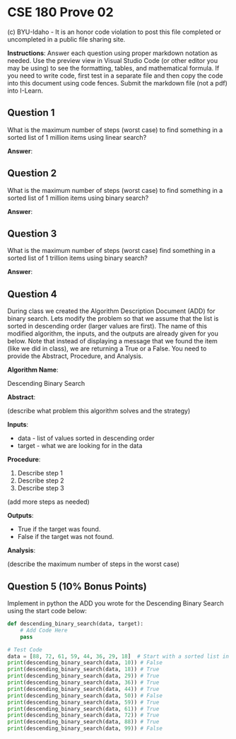 # CSE 180 Prove 02

(c) BYU-Idaho - It is an honor code violation to post this
file completed or uncompleted in a public file sharing site.

**Instructions**: Answer each question using proper markdown notation as needed.  Use the preview view in Visual Studio Code (or other editor you may be using) to see the formatting, tables, and mathematical formula.  If you need to write code, first test in a separate file and then copy the code into this document using code fences.  Submit the markdown file (not a pdf) into I-Learn.


## Question 1

What is the maximum number of steps (worst case) to find something in a sorted list of 1 million items using linear search?

**Answer**: 

## Question 2

What is the maximum number of steps (worst case) to find something in a sorted list of 1 million items using binary search?

**Answer**: 

## Question 3

What is the maximum number of steps (worst case) find something in a sorted list of 1 trillion items using binary search?

**Answer**: 

## Question 4

During class we created the Algorithm Description Document (ADD) for binary search.  Lets modify the problem so that we assume that the list is sorted in descending order (larger values are first).  The name of this modified algorithm, the inputs, and the outputs are already given for you below.  Note that instead of displaying a message that we found the item (like we did in class), we are returning a True or a False. You need to provide the Abstract, Procedure, and Analysis.

**Algorithm Name**:

Descending Binary Search

**Abstract**:

(describe what problem this algorithm solves and the strategy)

**Inputs**:

* data - list of values sorted in descending order
* target - what we are looking for in the data

**Procedure**:

1. Describe step 1
2. Describe step 2
3. Describe step 3

(add more steps as needed)

**Outputs**:

* True if the target was found.
* False if the target was not found.

**Analysis**:

(describe the maximum number of steps in the worst case)

## Question 5 (10% Bonus Points)

Implement in python the ADD you wrote for the Descending Binary Search using the start code below:

```python
def descending_binary_search(data, target):
    # Add Code Here
    pass

# Test Code
data = [88, 72, 61, 59, 44, 36, 29, 18]  # Start with a sorted list in descending order
print(descending_binary_search(data, 10)) # False
print(descending_binary_search(data, 18)) # True
print(descending_binary_search(data, 29)) # True
print(descending_binary_search(data, 36)) # True
print(descending_binary_search(data, 44)) # True
print(descending_binary_search(data, 50)) # False
print(descending_binary_search(data, 59)) # True
print(descending_binary_search(data, 61)) # True
print(descending_binary_search(data, 72)) # True
print(descending_binary_search(data, 88)) # True
print(descending_binary_search(data, 99)) # False


